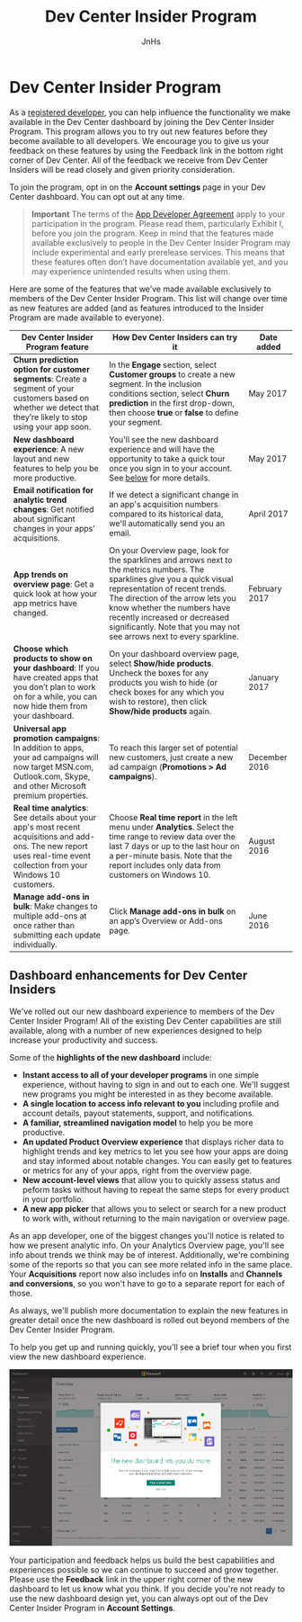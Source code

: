 ﻿---
title: Dev Center Insider Program
description: Try out new Dev Center features before they become available to all developers and let us know what you think.
author: JnHs
ms.author: wdg-dev-content
ms.date: 05/31/2017
ms.topic: article
ms.prod: windows
ms.technology: uwp
keywords: windows 10, uwp
ms.assetid: 6fa470dd-e46e-4af1-b278-54bb501a69b0
---

# Dev Center Insider Program

As a [registered developer](http://go.microsoft.com/fwlink/?LinkID=615100), you can help influence the functionality we make available in the Dev Center dashboard by joining the Dev Center Insider Program. This program allows you to try out new features before they become available to all developers. We encourage you to give us your feedback on these features by using the Feedback link in the bottom right corner of Dev Center. All of the feedback we receive from Dev Center Insiders will be read closely and given priority consideration.

To join the program, opt in on the **Account settings** page in your Dev Center dashboard. You can opt out at any time.

> **Important** The terms of the [App Developer Agreement](https://msdn.microsoft.com/windows/apps/hh694058.aspx) apply to your participation in the program. Please read them, particularly Exhibit I, before you join the program. Keep in mind that the features made available exclusively to people in the Dev Center Insider Program may include experimental and early prerelease services. This means that these features often don’t have documentation available yet, and you may experience unintended results when using them. 

Here are some of the features that we’ve made available exclusively to members of the Dev Center Insider Program. This list will change over time as new features are added (and as features introduced to the Insider Program are made available to everyone).

| Dev Center Insider Program feature   | How Dev Center Insiders can try it | Date added |
|--------------------------------------|------------------------------------|------------|
|**Churn prediction option for customer segments**: Create a segment of your customers based on whether we detect that they’re likely to stop using your app soon.  | In the **Engage** section, select **Customer groups** to create a new segment. In the inclusion conditions section, select **Churn prediction** in the first drop-down, then choose **true** or **false** to define your segment. |May 2017|
|**New dashboard experience**: A new layout and new features to help you be more productive. | You'll see the new dashboard experience and will have the opportunity to take a quick tour once you sign in to your account. See [below](#dashboard-enhancements-for-dev-center-insiders) for more details. |May 2017|
|**Email notification for analytic trend changes**: Get notified about significant changes in your apps' acquisitions. | If we detect a significant change in an app's acquisition numbers compared to its historical data, we'll automatically send you an email. |April 2017|
|**App trends on overview page**: Get a quick look at how your app metrics have changed. | On your Overview page, look for the sparklines and arrows next to the metrics numbers. The sparklines give you a quick visual representation of recent trends. The direction of the arrow lets you know whether the numbers have recently increased or decreased significantly. Note that you may not see arrows next to every sparkline. |February 2017|
|**Choose which products to show on your dashboard**: If you have created apps that you don’t plan to work on for a while, you can now hide them from your dashboard. | On your dashboard overview page, select **Show/hide products**. Uncheck the boxes for any products you wish to hide (or check boxes for any which you wish to restore), then click **Show/hide products** again. |January 2017| 
|**Universal app promotion campaigns**: In addition to apps, your ad campaigns will now target MSN.com, Outlook.com, Skype, and other Microsoft premium properties. | To reach this larger set of potential new customers, just create a new ad campaign (**Promotions > Ad campaigns**). |December 2016|
|**Real time analytics**: See details about your app's most recent acquisitions and add-ons. The new report uses real-time event collection from your Windows 10 customers. | Choose **Real time report** in the left menu under **Analytics**. Select the time range to review data over the last 7 days or up to the last hour on a per-minute basis. Note that the report includes only data from customers on Windows 10.  |August 2016|
|**Manage add-ons in bulk**: Make changes to multiple add-ons at once rather than submitting each update individually. | Click **Manage add-ons in bulk** on an app’s Overview or Add-ons page. |June 2016|

## Dashboard enhancements for Dev Center Insiders

We've rolled out our new dashboard experience to members of the Dev Center Insider Program! All of the existing Dev Center capabilities are still available, along with a number of new experiences designed to help increase your productivity and success.

Some of the **highlights of the new dashboard** include:

- **Instant access to all of your developer programs** in one simple experience, without having to sign in and out to each one. We'll suggest new programs you might be interested in as they become available.
- **A single location to access info relevant to you** including profile and account details, payout statements, support, and notifications.
- **A familiar, streamlined navigation model** to help you be more productive.
- **An updated Product Overview experience** that displays richer data to highlight trends and key metrics to let you see how your apps are doing and stay informed about notable changes. You can easily get to features or metrics for any of your apps, right from the overview page.
- **New account-level views** that allow you to quickly assess status and peform tasks without having to repeat the same steps for every product in your portfolio.
- **A new app picker** that allows you to select or search for a new product to work with, without returning to the main navigation or overview page.

As an app developer, one of the biggest changes you'll notice is related to how we present analytic info. On your Analytics Overview page, you'll see info about trends we think may be of interest. Additionally, we're combining some of the reports so that you can see more related info in the same place. Your **Acquisitions** report now also includes info on **Installs** and **Channels and conversions**, so you won't have to go to a separate report for each of those.

As always, we'll publish more documentation to explain the new features in greater detail once the new dashboard is rolled out beyond members of the Dev Center Insider Program.

To help you get up and running quickly, you'll see a brief tour when you first view the new dashboard experience.  

![New dashboard image 1](images/dashboard-1.png)

Your participation and feedback helps us build the best capabilities and experiences possible so we can continue to succeed and grow together. Please use the **Feedback** link in the upper right corner of the new dashboard to let us know what you think. If you decide you're not ready to use the new dashboard design yet, you can always opt out of the Dev Center Insider Program in **Account Settings**.





